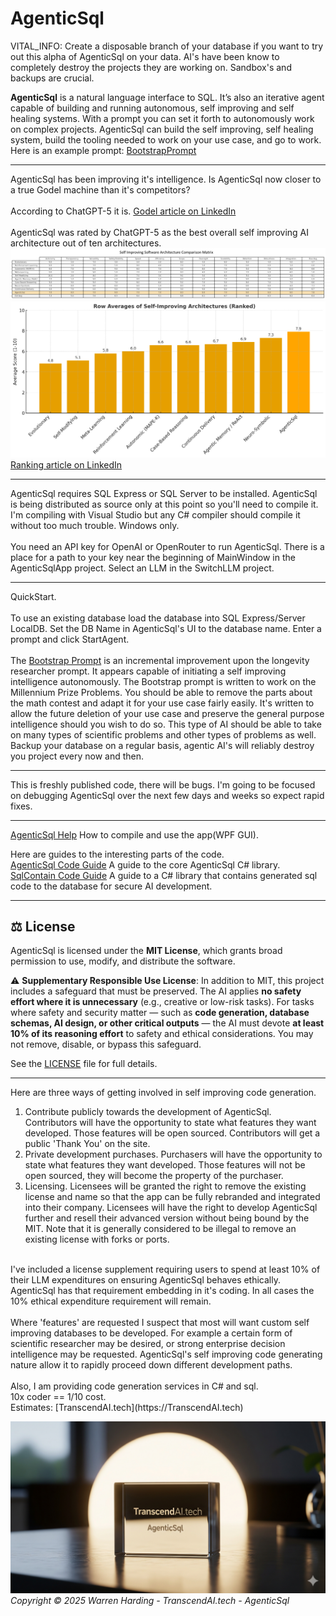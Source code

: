 # AgenticSql

VITAL_INFO:
Create a disposable branch of your database if you want to try out this alpha of AgenticSql on your data. AI's have been know to completely destroy the projects they are working on. Sandbox's and backups are crucial.

**AgenticSql** is a natural language interface to SQL. It’s also an iterative agent capable of building and running autonomous, self improving and self healing systems. With a prompt you can set it forth to autonomously work on complex projects. AgenticSql can build the self improving, self healing system, build the tooling needed to work on your use case, and go to work. Here is an example prompt: [BootstrapPrompt](Prompts/Bootstrap.txt)

---

AgenticSql has been improving it's intelligence. Is AgenticSql now closer to a true Godel machine than it's competitors?</br>
</br>
According to ChatGPT-5 it is. [Godel article on LinkedIn](https://www.linkedin.com/pulse/step-closer-self-improving-godel-machine-transcendai-tech-9tigc) </br>
</br>
AgenticSql was rated by ChatGPT-5 as the best overall self improving AI architecture out of ten architectures.</br>
![Compare](Compare.png)</br>
![Ranked](Ranked.png)</br>
[Ranking article on LinkedIn](https://www.linkedin.com/pulse/ten-self-improving-software-architectures-transcendai-tech-07xfc/)</br>

---

AgenticSql requires SQL Express or SQL Server to be installed. AgenticSql is being distributed as source only at this point so you'll need to compile it. I'm compiling with Visual Studio but any C# compiler should compile it without too much trouble. Windows only.</br>
</br>
You need an API key for OpenAI or OpenRouter to run AgenticSql. There is a place for a path to your key near the beginning of MainWindow in the AgenticSqlApp project. Select an LLM in the SwitchLLM project.

---

QuickStart.</br>
</br>
To use an existing database load the database into SQL Express/Server LocalDB. Set the DB Name in AgenticSql's UI to the database name. Enter a prompt and click StartAgent.</br>
</br>
The [Bootstrap Prompt](Prompts/Bootstrap.txt) is an incremental improvement upon the longevity researcher prompt. It appears capable of initiating a self improving intelligence autonomously. The Bootstrap prompt is written to work on the Millennium Prize Problems. You should be able to remove the parts about the math contest and adapt it for your use case fairly easily. It's written to allow the future deletion of your use case and preserve the general purpose intelligence should you wish to do so. This type of AI should be able to take on many types of scientific problems and other types of problems as well. Backup your database on a regular basis, agentic AI's will reliably destroy you project every now and then.</br>

---

This is freshly published code, there will be bugs. I'm going to be focused on debugging AgenticSql over the next few days and weeks so expect rapid fixes.

---

[AgenticSql Help](AgenticSqlHelp.md) How to compile and use the app(WPF GUI).

Here are guides to the interesting parts of the code.</br>
[AgenticSql Code Guide](AgenticSqlCodeGuide.md) A guide to the core AgenticSql C# library.</br>
[SqlContain Code Guide](SqlContainCodeGuide.md) A guide to a C# library that contains generated sql code to the database for secure AI development.

---

## ⚖️ License

AgenticSql is licensed under the **MIT License**, which grants broad permission to use, modify, and distribute the software.

⚠️ **Supplementary Responsible Use License**:
In addition to MIT, this project includes a safeguard that must be preserved. The AI applies **no safety effort where it is unnecessary** (e.g., creative or low-risk tasks). For tasks where safety and security matter — such as **code generation, database schemas, AI design, or other critical outputs** — the AI must devote **at least 10% of its reasoning effort** to safety and ethical considerations. You may not remove, disable, or bypass this safeguard.

See the [LICENSE](License.txt) file for full details.

---

Here are three ways of getting involved in self improving code generation.</br>
1) Contribute publicly towards the development of AgenticSql. Contributors will have the opportunity to state what features they want developed. Those features will be open sourced. Contributors will get a public 'Thank You' on the site.</br>
2) Private development purchases. Purchasers will have the opportunity to state what features they want developed. Those features will not be open sourced, they will become the property of the purchaser.</br>
3) Licensing. Licensees will be granted the right to remove the existing license and name so that the app can be fully rebranded and integrated into their company. Licensees will have the right to develop AgenticSql further and resell their advanced version without being bound by the MIT. Note that it is generally considered to be illegal to remove an existing license with forks or ports.</br>
</br>
I've included a license supplement requiring users to spend at least 10% of their LLM expenditures on ensuring AgenticSql behaves ethically. AgenticSql has that requirement embedding in it's coding. In all cases the 10% ethical expenditure requirement will remain.</br>
</br>
Where 'features' are requested I suspect that most will want custom self improving databases to be developed. For example a certain form of scientific researcher may be desired, or strong enterprise decision intelligence may be requested. AgenticSql's self improving code generating nature allow it to rapidly proceed down different development paths.</br>
</br>
Also, I am providing code generation services in C# and sql.</br>
10x coder == 1/10 cost.</br>
Estimates: [TranscendAI.tech](https://TranscendAI.tech)

![Footer Logo](agenticsql.jpg)
*Copyright © 2025 Warren Harding - TranscendAI.tech - AgenticSql*

